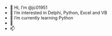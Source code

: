 - 👋 Hi, I’m @jc01951
- 👀 I’m interested in Delphi, Python, Excel and VB
- 🌱 I’m currently learning Python
- 💞️
- 📫

<!---
jc01951/jc01951 is a ✨ special ✨ repository because its `README.md` (this file) appears on your GitHub profile.
You can click the Preview link to take a look at your changes.
--->
